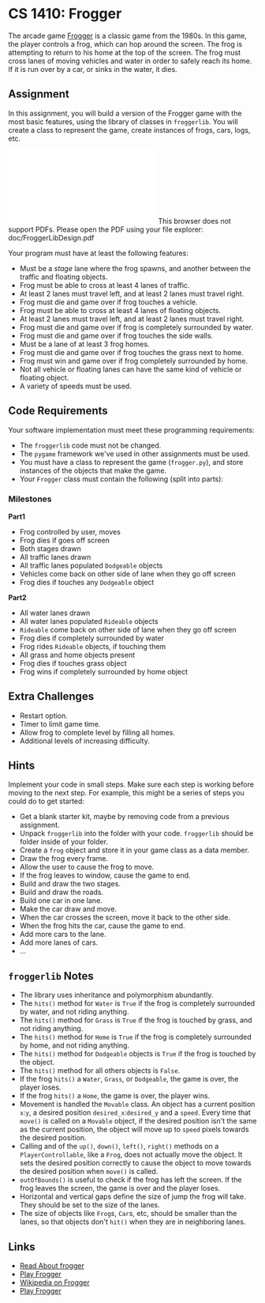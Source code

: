 # CS 1410: Frogger

The arcade game [Frogger](https://en.wikipedia.org/wiki/Frogger) is a classic
game from the 1980s.  In this game, the player controls a frog,
which can hop around the screen.  The frog is attempting to return
to his home at the top of the screen.  The frog must cross
lanes of moving vehicles and water in order to safely reach its
home.  If it is run over by a car, or sinks in the water, it dies.

## Assignment

In this assignment, you will build a version of the Frogger game
with the most basic features, using the library of classes
in `froggerlib`.  You will create a class to represent the game,
create instances of frogs, cars, logs, etc.

<object data="FroggerLibDesign.pdf" type="application/pdf" width="1100px" height="850px">
    <embed src="FroggerLibDesign.pdf">
        This browser does not support PDFs. Please open the PDF using your file explorer: doc/FroggerLibDesign.pdf
    </embed>
</object>

Your program must have at least the following features:

* Must be a *stage* lane where the frog spawns, and another between the traffic and floating objects.
* Frog must be able to cross at least 4 lanes of traffic.
* At least 2 lanes must travel left, and at least 2 lanes must travel right.
* Frog must die and game over if frog touches a vehicle.
* Frog must be able to cross at least 4 lanes of floating objects.
* At least 2 lanes must travel left, and at least 2 lanes must travel right.
* Frog must die and game over if frog is completely surrounded by water.
* Frog must die and game over if frog touches the side walls.
* Must be a lane of at least 3 frog homes.
* Frog must die and game over if frog touches the grass next to home.
* Frog must win and game over if frog completely surrounded by home.
* Not all vehicle or floating lanes can have the same kind of vehicle or floating object.
* A variety of speeds must be used.

## Code Requirements

Your software implementation must meet these programming
requirements:

* The `froggerlib` code must not be changed.
* The `pygame` framework we've used in other assignments
  must be used.
* You must have a class to represent the game (`frogger.py`), and store
  instances of the objects that make the game.
* Your `Frogger` class must contain the following (split into parts):

### Milestones

**Part1**

* Frog controlled by user, moves
* Frog dies if goes off screen
* Both stages drawn
* All traffic lanes drawn
* All traffic lanes populated `Dodgeable` objects
* Vehicles come back on other side of lane when they go off screen
* Frog dies if touches any `Dodgeable` object

**Part2**

* All water lanes drawn
* All water lanes populated `Rideable` objects
* `Rideable` come back on other side of lane when they go off screen
* Frog dies if completely surrounded by water
* Frog rides `Rideable` objects, if touching them
* All grass and home objects present
* Frog dies if touches grass object
* Frog wins if completely surrounded by home object


## Extra Challenges

* Restart option.
* Timer to limit game time.
* Allow frog to complete level by filling all homes.
* Additional levels of increasing difficulty.

## Hints

Implement your code in small steps.  Make sure each step is working
before moving to the next step.  For example, this might be
a series of steps you could do to get started:

* Get a blank starter kit, maybe by removing code from a previous assignment.
* Unpack `froggerlib` into the folder with your code.  `froggerlib` should be folder inside of your folder.
* Create a `frog` object and store it in your game class as a data member.
* Draw the frog every frame.
* Allow the user to cause the frog to move.
* If the frog leaves to window, cause the game to end.
* Build and draw the two stages.
* Build and draw the roads.
* Build one car in one lane.
* Make the car draw and move.
* When the car crosses the screen, move it back to the other side.
* When the frog hits the car, cause the game to end.
* Add more cars to the lane.
* Add more lanes of cars.
* ...

## `froggerlib` Notes

* The library uses inheritance and polymorphism abundantly.
* The `hits()` method for `Water` is `True` if the frog is completely surrounded by water, and not riding anything.
* The `hits()` method for `Grass` is `True` if the frog is touched by grass, and not riding anything.
* The `hits()` method for `Home` is `True` if the frog is completely surrounded by home, and not riding anything.
* The `hits()` method for `Dodgeable` objects is `True` if the frog is touched by the object.
* The `hits()` method for all others objects is `False`.
* If the frog `hits()` a `Water`, `Grass`, or `Dodgeable`, the game is over, the player loses.
* If the frog `hits()` a `Home`, the game is over, the player wins.
* Movement is handled the `Movable` class.  An object has a current position `x`:`y`, a desired position `desired_x`:`desired_y` and a `speed`.
  Every time that `move()` is called on a `Movable` object, if the desired position isn't the same as the current position, the object will move
  up to `speed` pixels towards the desired position.
* Calling and of the `up()`, `down()`, `left()`, `right()` methods on a `PlayerControllable`, like a `Frog`, does not actually move the object.
  It sets the desired position correctly to cause the object to move towards the desired position when `move()` is called.
* `outOfBounds()` is useful to check if the frog has left the screen.  If the frog leaves the screen, the game is over and the player loses.
* Horizontal and vertical gaps define the size of jump the frog will take.  They should be set to the size of the lanes.
* The size of objects like `Frog`s, `Car`s, etc, should be smaller than the lanes, so that objects don't `hit()` when they are in neighboring lanes.

## Links

* [Read About frogger](http://www.classicgaming.cc/classics/frogger/about)
* [Play Frogger](http://www.frogger.net/)
* [Wikipedia on Frogger](https://en.wikipedia.org/wiki/Frogger)
* [Play Frogger](http://www.classicgamesarcade.com/game/21607/frogger.html)
